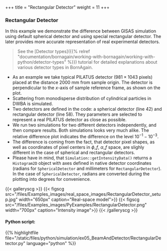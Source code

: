 +++
title = "Rectangular Detector"
weight = 11
+++

### Rectangular Detector

In this example we demonstrate the difference between GISAS simulation using default spherical detector and using special rectangular detector. The later provides more accurate representation of real experimental detectors.

> See the [Detector types]({{% relref "documentation/bornagain/working-with-bornagain/working-with-python/detector-types" %}}) tutorial for detailed explanations about various detector types in BornAgain.

* As an example we take typical PILATUS detector ($981\times1043$ pixels) placed at the distance $2000$ mm from sample origin. The detector is perpendicular to the $x$-axis of sample reference frame, as shown on the plot.
* Scattering from monodisperse distribution of cylindrical particles in DWBA is simulated.
* Two detectors are defined in the code: a spherical detector (line 42) and rectangular detector (line 58). They parameters are selected to represent a real PILATUS detector as close as possible.
* We run two simulations for two different detectors independently, and then compare results.
Both simulations looks very much alike. The relative difference plot indicates the difference on the level $10^{-1}-10^{-3}$.
* The difference is coming from the fact, that detector pixel shapes, as well as coordinates of pixel centers in $\phi\_f$, $\alpha\_f$ space, are slighly different in the case of spherical and rectangular detectors.
* Please have in mind, that `Simulation::getIntensityData()` returns a `Histogram2D` object with axes defined in native detector coordinates (radians for `SphericalDetector` and millimeters for `RectangularDetector`). In the case of `SphericalDetector`, radians are converted during the plotting into degrees for convenience.

{{< galleryscg >}}
{{< figscg src="/files/Examples_images/real_space_images/RectangularDetector_setup.jpg" width="650px" caption="Real-space model">}}
{{< figscg src="/files/Examples_images/PyExamples/RectangularDetector.png" width="700px" caption="Intensity image">}}
{{< /galleryscg >}}

#### Python script:
{{% highlightfile file="/static/files/python/simulation/ex05_BeamAndDetector/RectangularDetector.py" language="python" %}}